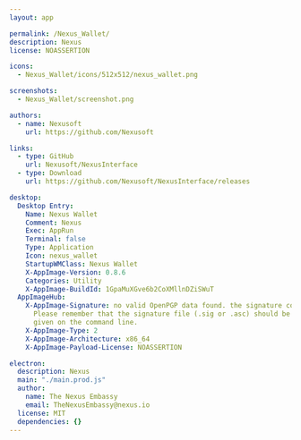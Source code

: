 ```yaml
---
layout: app

permalink: /Nexus_Wallet/
description: Nexus
license: NOASSERTION

icons:
  - Nexus_Wallet/icons/512x512/nexus_wallet.png

screenshots:
  - Nexus_Wallet/screenshot.png

authors:
  - name: Nexusoft
    url: https://github.com/Nexusoft

links:
  - type: GitHub
    url: Nexusoft/NexusInterface
  - type: Download
    url: https://github.com/Nexusoft/NexusInterface/releases

desktop:
  Desktop Entry:
    Name: Nexus Wallet
    Comment: Nexus
    Exec: AppRun
    Terminal: false
    Type: Application
    Icon: nexus_wallet
    StartupWMClass: Nexus Wallet
    X-AppImage-Version: 0.8.6
    Categories: Utility
    X-AppImage-BuildId: 1GpaMuXGve6b2CoXMllnDZiSWuT
  AppImageHub:
    X-AppImage-Signature: no valid OpenPGP data found. the signature could not be verified.
      Please remember that the signature file (.sig or .asc) should be the first file
      given on the command line.
    X-AppImage-Type: 2
    X-AppImage-Architecture: x86_64
    X-AppImage-Payload-License: NOASSERTION

electron:
  description: Nexus
  main: "./main.prod.js"
  author:
    name: The Nexus Embassy
    email: TheNexusEmbassy@nexus.io
  license: MIT
  dependencies: {}
---
```

